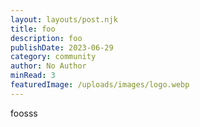 ```yaml
---
layout: layouts/post.njk
title: foo
description: foo
publishDate: 2023-06-29
category: community
author: No Author
minRead: 3
featuredImage: /uploads/images/logo.webp
---
```


f﻿oosss

